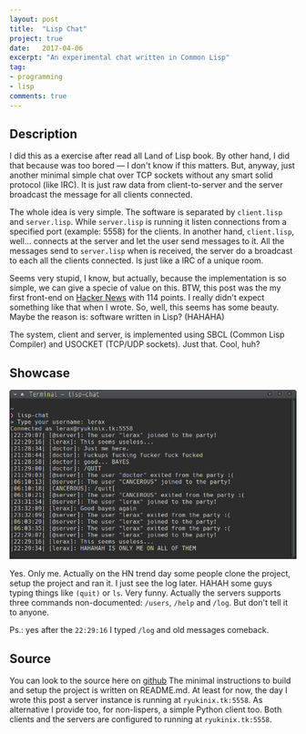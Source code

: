 ```yaml
---
layout: post
title:  "Lisp Chat"
project: true
date:   2017-04-06
excerpt: "An experimental chat written in Common Lisp"
tag:
- programming
- lisp
comments: true
---
```




## Description

I did this as a exercise after read all Land of Lisp book. By other hand, I did that because was too bored — I don't know if this matters. But, anyway, just another minimal simple chat over TCP sockets without any smart solid protocol (like IRC). It is just raw data from client-to-server and the server broadcast the message for all clients connected.

The whole idea is very simple. The software is separated by `client.lisp` and `server.lisp`. While `server.lisp` is running it listen connections from a specified port (example: 5558) for the clients. In another hand, `client.lisp`, well... connects at the server and let the user send messages to it. All the messages send to `server.lisp` when is received, the server do a broadcast to each all the clients connected. Is just like a IRC of a unique room.

Seems very stupid, I know, but actually, because the implementation is so simple, we can give a specie of value on this. BTW, this post was the my first front-end on [Hacker News](https://news.ycombinator.com/item?id=13857880) with 114 points. I really didn't expect something like that when I wrote. So, well, this seems has some beauty. Maybe the reason is: software written in Lisp? (HAHAHA)

The system, client and server, is implemented using SBCL (Common Lisp Compiler) and USOCKET (TCP/UDP sockets). Just that. Cool, huh?



## Showcase

![lisp-chat](../assets/posts/lisp-chat/lisp-chat.png)

Yes. Only me. Actually on the HN trend day some people clone the project, setup the project and ran it. I just see the log later. HAHAH some guys typing things like `(quit)` or `ls`. Very funny. Actually the servers supports three commands non-documented: `/users`, `/help` and `/log`. But don't tell it to anyone.

Ps.: yes after the `22:29:16` I typed `/log` and old messages comeback.



## Source
You can look to the source here on [github](https://github.com/ryukinix/lisp-chat)
The minimal instructions to build and setup the project is written on README.md. At least for now, the day I wrote this post a server instance is running at `ryukinix.tk:5558`. As alternative I provide too, for non-lispers, a simple Python client too. Both clients and the servers are configured to running at `ryukinix.tk:5558`.
